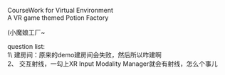 CourseWork for Virtual Environment     
A VR game themed Potion Factory

(小魔娘工厂~

question list:  
1\ 建房间：原来的demo建房间会失败，然后所以咋建啊     
2、 交互射线，一勾上XR Input Modality Manager就会有射线，怎么个事儿
